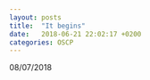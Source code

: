 ```yaml
---
layout: posts
title:  "It begins"
date:   2018-06-21 22:02:17 +0200
categories: OSCP
---
```


08/07/2018